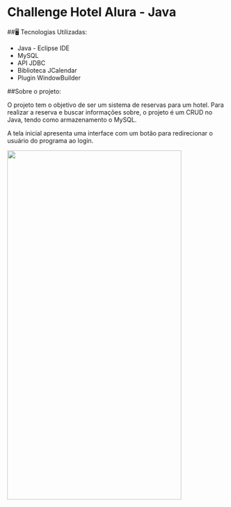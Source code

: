 # Challenge Hotel Alura - Java

##🖥️ Tecnologias Utilizadas:

* Java - Eclipse IDE
* MySQL
* API JDBC
* Biblioteca JCalendar
* Plugin WindowBuilder

##Sobre o projeto:

<p>O projeto tem o objetivo de ser um sistema de reservas para um hotel. Para realizar a reserva e buscar informações sobre, o projeto é um CRUD no Java, tendo como armazenamento o MySQL.</p>

<p>A tela inicial apresenta uma interface com um botão para redirecionar o usuário do programa ao login.</p>
<img width="400em" height="800em" align="center" src="https://user-images.githubusercontent.com/86692306/206862841-8686bc1e-5b9c-4c18-80b0-f23e5da45a0a.png"/>

